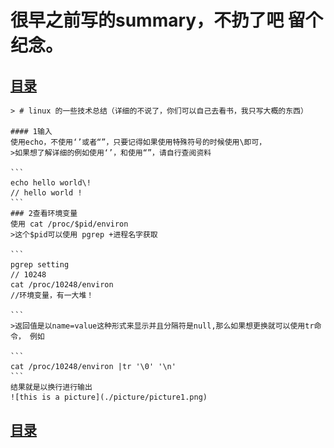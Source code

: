 # 很早之前写的summary，不扔了吧 留个纪念。

## [目录](./summary.md)


    > # linux 的一些技术总结（详细的不说了，你们可以自己去看书，我只写大概的东西）

    #### 1输入
    使用echo，不使用‘’或者“”，只要记得如果使用特殊符号的时候使用\即可，
    >如果想了解详细的例如使用‘’，和使用“”，请自行查阅资料

    ```
    echo hello world\!
    // hello world !
    ```
    ### 2查看环境变量
    使用 cat /proc/$pid/environ
    >这个$pid可以使用 pgrep +进程名字获取

    ```
    pgrep setting
    // 10248
    cat /proc/10248/environ
    //环境变量，有一大堆！

    ```
    >返回值是以name=value这种形式来显示并且分隔符是null,那么如果想更换就可以使用tr命令， 例如

    ```
    cat /proc/10248/environ |tr '\0' '\n'
    ```
    结果就是以换行进行输出
    ![this is a picture](./picture/picture1.png)

## [目录](./summary.md)


